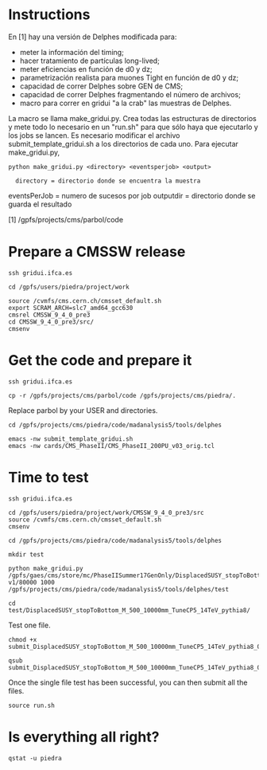 # Instructions

En [1] hay una versión de Delphes modificada para:

   * meter la información del timing;
   * hacer tratamiento de partículas long-lived;
   * meter eficiencias en función de d0 y dz;
   * parametrización realista para muones Tight en función de d0 y dz;
   * capacidad de correr Delphes sobre GEN de CMS;
   * capacidad de correr Delphes fragmentando el número de archivos;
   * macro para correr en gridui "a la crab" las muestras de Delphes.

La macro se llama make_gridui.py. Crea todas las estructuras de directorios y
mete todo lo necesario en un "run.sh" para que sólo haya que ejecutarlo y los
jobs se lancen. Es necesario modificar el archivo submit_template_gridui.sh a
los directorios de cada uno. Para ejecutar make_gridui.py,

    python make_gridui.py <directory> <eventsperjob> <output>

      directory = directorio donde se encuentra la muestra
   eventsPerJob = numero de sucesos por job
      outputdir = directorio donde se guarda el resultado

[1] /gpfs/projects/cms/parbol/code


# Prepare a CMSSW release

    ssh gridui.ifca.es

    cd /gpfs/users/piedra/project/work

    source /cvmfs/cms.cern.ch/cmsset_default.sh
    export SCRAM_ARCH=slc7_amd64_gcc630
    cmsrel CMSSW_9_4_0_pre3
    cd CMSSW_9_4_0_pre3/src/
    cmsenv


# Get the code and prepare it

    ssh gridui.ifca.es

    cp -r /gpfs/projects/cms/parbol/code /gpfs/projects/cms/piedra/.


Replace parbol by your USER and directories.

    cd /gpfs/projects/cms/piedra/code/madanalysis5/tools/delphes

    emacs -nw submit_template_gridui.sh
    emacs -nw cards/CMS_PhaseII/CMS_PhaseII_200PU_v03_orig.tcl


# Time to test

    ssh gridui.ifca.es

    cd /gpfs/users/piedra/project/work/CMSSW_9_4_0_pre3/src
    source /cvmfs/cms.cern.ch/cmsset_default.sh
    cmsenv

    cd /gpfs/projects/cms/piedra/code/madanalysis5/tools/delphes

    mkdir test

    python make_gridui.py /gpfs/gaes/cms/store/mc/PhaseIISummer17GenOnly/DisplacedSUSY_stopToBottom_M_500_10000mm_TuneCP5_14TeV_pythia8/GEN/93X_upgrade2023_realistic_v5-v1/80000 1000 /gpfs/projects/cms/piedra/code/madanalysis5/tools/delphes/test

    cd test/DisplacedSUSY_stopToBottom_M_500_10000mm_TuneCP5_14TeV_pythia8/


Test one file.

    chmod +x submit_DisplacedSUSY_stopToBottom_M_500_10000mm_TuneCP5_14TeV_pythia8_0_0.sh

    qsub submit_DisplacedSUSY_stopToBottom_M_500_10000mm_TuneCP5_14TeV_pythia8_0_0.sh


Once the single file test has been successful, you can then submit all the files.

    source run.sh


# Is everything all right?

    qstat -u piedra
